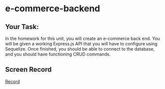 # e-commerce-backend

## Your Task:

In the homework for this unit, you will create an e-commerce back end. You will be given a working Express.js API that you will have to configure using Sequelize. Once finished, you should be able to connect to the database, and you should have functioning CRUD commands.

## Screen Record

[Record](https://watch.screencastify.com/v/EiK9lPCpN04jH3BA3zXg)

